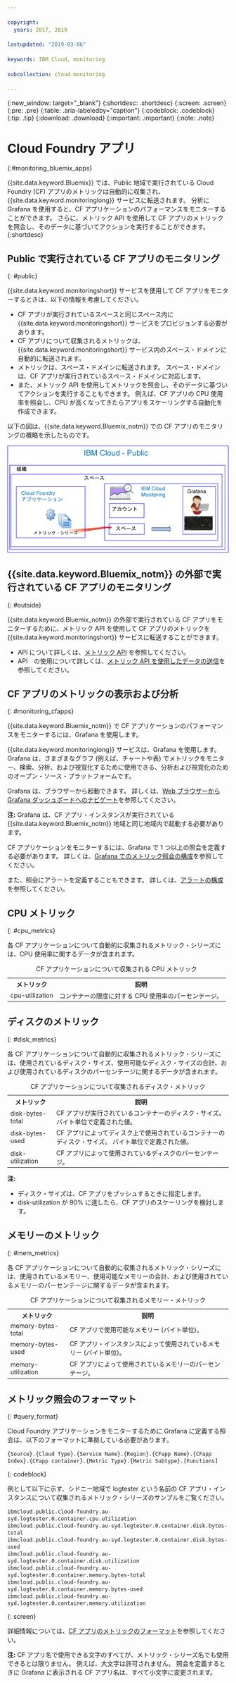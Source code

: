 ```yaml
---

copyright:
  years: 2017, 2019

lastupdated: "2019-03-06"

keywords: IBM Cloud, monitoring

subcollection: cloud-monitoring

---
```


{:new_window: target="_blank"}
{:shortdesc: .shortdesc}
{:screen: .screen}
{:pre: .pre}
{:table: .aria-labeledby="caption"}
{:codeblock: .codeblock}
{:tip: .tip}
{:download: .download}
{:important: .important}
{:note: .note}


# Cloud Foundry アプリ
 {:#monitoring_bluemix_apps}

{{site.data.keyword.Bluemix}} では、Public 地域で実行されている Cloud Foundry (CF) アプリのメトリックは自動的に収集され、{{site.data.keyword.monitoringlong}} サービスに転送されます。 分析に Grafana を使用すると、CF アプリケーションのパフォーマンスをモニターすることができます。 さらに、メトリック API を使用して CF アプリのメトリックを照会し、そのデータに基づいてアクションを実行することができます。
{:shortdesc}


## Public で実行されている CF アプリのモニタリング
{: #public}


{{site.data.keyword.monitoringshort}} サービスを使用して CF アプリをモニターするときは、以下の情報を考慮してください。

* CF アプリが実行されているスペースと同じスペース内に {{site.data.keyword.monitoringshort}} サービスをプロビジョンする必要があります。
* CF アプリについて収集されるメトリックは、{{site.data.keyword.monitoringshort}} サービス内のスペース・ドメインに自動的に転送されます。 
* メトリックは、スペース・ドメインに転送されます。 スペース・ドメインは、CF アプリが実行されているスペース・ドメインに対応します。 
* また、メトリック API を使用してメトリックを照会し、そのデータに基づいてアクションを実行することもできます。 例えば、CF アプリの CPU 使用率を照会し、CPU が高くなってきたらアプリをスケーリングする自動化を作成できます。

以下の図は、{{site.data.keyword.Bluemix_notm}} での CF アプリのモニタリングの概略を示したものです。

![{{site.data.keyword.Bluemix_notm}} での CF アプリのモニタリングの概略](images/cfapp_metrics_ov.png "{{site.data.keyword.Bluemix_notm}} での CF アプリのモニタリングの概略")

## {{site.data.keyword.Bluemix_notm}} の外部で実行されている CF アプリのモニタリング
{: #outside}

{{site.data.keyword.Bluemix_notm}} の外部で実行されている CF アプリをモニターするために、メトリック API を使用して CF アプリのメトリックを {{site.data.keyword.monitoringshort}} サービスに転送することができます。

* API について詳しくは、[メトリック API](https://console.bluemix.net/apidocs/927-ibm-cloud-monitoring-metrics-api?&language=node#introduction) を参照してください。
* API　の使用について詳しくは、[メトリック API を使用したデータの送信](/docs/services/cloud-monitoring/send-metrics/send_data_api.html#send_data_api)を参照してください。




## CF アプリのメトリックの表示および分析
{: #monitoring_cfapps}

{{site.data.keyword.Bluemix_notm}} で CF アプリケーションのパフォーマンスをモニターするには、Grafana を使用します。 

{{site.data.keyword.monitoringlong}} サービスは、Grafana を使用します。Grafana は、さまざまなグラフ (例えば、チャートや表) でメトリックをモニター、検索、分析、および視覚化するために使用できる、分析および視覚化のためのオープン・ソース・プラットフォームです。

Grafana は、ブラウザーから起動できます。 詳しくは、[Web ブラウザーから Grafana ダッシュボードへのナビゲート](/docs/services/cloud-monitoring/grafana/navigating_grafana.html#launch_grafana_from_browser)を参照してください。

**注:** Grafana は、CF アプリ・インスタンスが実行されている {{site.data.keyword.Bluemix_notm}} 地域と同じ地域内で起動する必要があります。


CF アプリケーションをモニターするには、Grafana で 1 つ以上の照会を定義する必要があります。 詳しくは、[Grafana でのメトリック照会の構成](/docs/services/cloud-monitoring/grafana/define_query.html#define_query)を参照してください。 

また、照会にアラートを定義することもできます。 詳しくは、[アラートの構成](/docs/services/cloud-monitoring/config_alerts_ov.html#config_alerts_ov)を参照してください。



## CPU メトリック
{: #cpu_metrics}

各 CF アプリケーションについて自動的に収集されるメトリック・シリーズには、CPU 使用率に関するデータが含まれます。


<table>
  <caption>CF アプリケーションについて収集される CPU メトリック</caption>
  <tr>
    <th>メトリック</th>
    <th>説明</th>
  </tr>
  <tr>
    <td>cpu-utilization</td>
    <td>コンテナーの限度に対する CPU 使用率のパーセンテージ。</td>
  </tr>
</table>


## ディスクのメトリック
{: #disk_metrics}

各 CF アプリケーションについて自動的に収集されるメトリック・シリーズには、使用されているディスク・サイズ、使用可能なディスク・サイズの合計、および使用されているディスクのパーセンテージに関するデータが含まれます。


<table>
  <caption>CF アプリケーションについて収集されるディスク・メトリック</caption>
  <tr>
    <th>メトリック</th>
    <th>説明</th>
  </tr>
  <tr>
    <td>disk-bytes-total</td>
    <td>CF アプリが実行されているコンテナーのディスク・サイズ。 バイト単位で定義された値。</td>
  </tr>
  <tr>
    <td>disk-bytes-used</td>
    <td>CF アプリによってディスク上で使用されているコンテナーのディスク・サイズ。 バイト単位で定義された値。</td>
  </tr>
  <tr>
    <td>disk-utilization</td>
    <td>CF アプリによって使用されているディスクのパーセンテージ。</td>
  </tr>
</table>

**注:** 

* ディスク・サイズは、CF アプリをプッシュするときに指定します。
* disk-utilization が 90% に達したら、CF アプリのスケーリングを検討します。

## メモリーのメトリック
{: #mem_metrics}

各 CF アプリケーションについて自動的に収集されるメトリック・シリーズには、使用されているメモリー、使用可能なメモリーの合計、および使用されているメモリーのパーセンテージに関するデータが含まれます。

<table>
  <caption>CF アプリケーションについて収集されるメモリー・メトリック</caption>
  <tr>
    <th>メトリック</th>
    <th>説明</th>
  </tr>
  <tr>
    <td>memory-bytes-total</td>
    <td>CF アプリで使用可能なメモリー (バイト単位)。</td>
  </tr>
  <tr>
    <td>memory-bytes-used</td>
    <td>CF アプリ・インスタンスによって使用されているメモリー (バイト単位)。</td>
  </tr>
  <tr>
    <td>memory-utilization</td>
    <td>CF アプリによって使用されているメモリーのパーセンテージ。</td>
  </tr>
</table>


## メトリック照会のフォーマット
{: #query_format}


Cloud Foundry アプリケーションをモニターするために Grafana に定義する照会は、以下のフォーマットに準拠している必要があります。 

```
{Source}.{Cloud Type}.{Service Name}.{Region}.{CFapp Name}.{CFapp Index}.{CFapp container}.{Metric Type}.{Metric Subtype}.[Functions]
```
{: codeblock}

例として以下に示す、シドニー地域で logtester という名前の CF アプリ・インスタンスについて収集されるメトリック・シリーズのサンプルをご覧ください。

```
ibmcloud.public.cloud-foundry.au-syd.logtester.0.container.cpu.utilization
ibmcloud.public.cloud-foundry.au-syd.logtester.0.container.disk.bytes-total
ibmcloud.public.cloud-foundry.au-syd.logtester.0.container.disk.bytes-used
ibmcloud.public.cloud-foundry.au-syd.logtester.0.container.disk.utilization
ibmcloud.public.cloud-foundry.au-syd.logtester.0.container.memory.bytes-total
ibmcloud.public.cloud-foundry.au-syd.logtester.0.container.memory.bytes-used
ibmcloud.public.cloud-foundry.au-syd.logtester.0.container.memory.utilization
```
{: screen}

詳細情報については、[CF アプリのメトリックのフォーマット](/docs/services/cloud-monitoring/reference/cfapps_metrics_format.html#cfapps_metrics_format)を参照してください。

**注:** CF アプリ名で使用できる文字のすべてが、メトリック・シリーズ名でも使用できるとは限りません。 例えば、大文字は許可されません。 照会を定義するときに Grafana に表示される CF アプリ名は、すべて小文字に変更されます。




